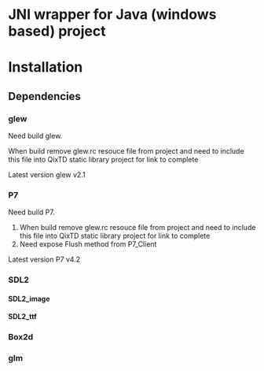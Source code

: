 # JNI wrapper for Java (windows based) project 


# Installation

## Dependencies

### glew
Need build glew. 

When build remove glew.rc resouce file from project and need to include this file into QixTD static library project for link to complete

Latest version glew v2.1

### P7
Need build P7. 
1) When build remove glew.rc resouce file from project and need to include this file into QixTD static library project for link to complete
2) Need expose Flush method from P7_Client

Latest version P7 v4.2


### SDL2

#### SDL2_image

#### SDL2_ttf

### Box2d

### glm
